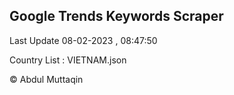 

## Google Trends Keywords Scraper 
 
Last Update 08-02-2023 , 08:47:50

Country List :
VIETNAM.json



© Abdul Muttaqin 
